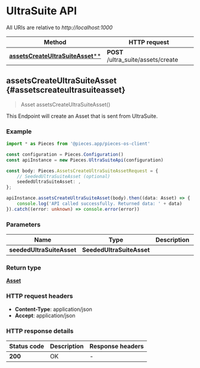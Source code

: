 # UltraSuite API

All URIs are relative to *http://localhost:1000*

Method | HTTP request
------------- | -------------
[**assetsCreateUltraSuiteAsset****](UltraSuiteApi#assetscreateultrasuiteasset) | **POST** /ultra_suite/assets/create


## **assetsCreateUltraSuiteAsset** {#assetscreateultrasuiteasset}
> Asset assetsCreateUltraSuiteAsset()

This Endpoint will create an Asset that is sent from UltraSuite.

### Example

```typescript
import * as Pieces from '@pieces.app/pieces-os-client'

const configuration = Pieces.Configuration()
const apiInstance = new Pieces.UltraSuiteApi(configuration)

const body: Pieces.AssetsCreateUltraSuiteAssetRequest = {
    // SeededUltraSuiteAsset (optional)
    seededUltraSuiteAsset: ,
};

apiInstance.assetsCreateUltraSuiteAsset(body).then((data: Asset) => {
    console.log('API called successfully. Returned data: ' + data)
}).catch((error: unknown) => console.error(error))
```

### Parameters

Name | Type | Description  | Notes
------------- | ------------- | ------------- | -------------
 **seededUltraSuiteAsset** | **SeededUltraSuiteAsset**|  |


### Return type

[**Asset**](../models/Asset)

### HTTP request headers

- **Content-Type**: application/json
- **Accept**: application/json


### HTTP response details
| Status code | Description | Response headers
|-------------|-------------|------------------
**200** | OK |  -  |


